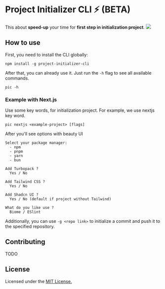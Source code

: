 # Project Initializer CLI ⚡️ (BETA)

This about **speed-up** your time for **first step in initialization project**.
<img src="https://maroon-spare-jay-600.mypinata.cloud/ipfs/bafkreihm4pzhpk2i5fyrjqp3l5fe7wr2bedl5bch7gakxkgblqthqyla5y" />

## How to use
First, you need to install the CLI globally:

```
npm install -g project-initializer-cli
```
After that, you can already use it. Just run the `-h` flag to see all available commands.

```
pic -h
```

### Example with Next.js
Use some key words, for initialization project. For example, we use nextjs key word. 

```
pic nextjs <example-project> [flags]
```
After you'll see options with beauty UI

```
Select your package manager:
  - npm
  - pnpm
  - yarn
  - bun
  
Add Turbopack ?
  Yes / No
  
Add Tailwind CSS ?
  Yes / No
  
Add Shadcn UI ?
  Yes / No (default if project without Tailwind)

What do you like use ?
  Biome / ESlint
```
Additionally, you can use `-g <repo link>` to initialize a commit and push it to the specified repository.

## Contributing
TODO

## License
Licensed under the <a href="https://github.com/HzDev3628/project-initializer-cli/blob/main/LICENSE">MIT License.</a>